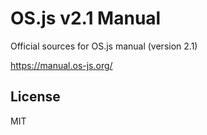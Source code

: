 # OS.js v2.1 Manual

Official sources for OS.js manual (version 2.1)

https://manual.os-js.org/

## License

MIT

